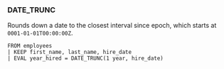 <!--
This is generated by ESQL’s AbstractFunctionTestCase. Do no edit it. See ../README.md for how to regenerate it.
-->

### DATE_TRUNC

Rounds down a date to the closest interval since epoch, which starts
at `0001-01-01T00:00:00Z`.

```esql
FROM employees
| KEEP first_name, last_name, hire_date
| EVAL year_hired = DATE_TRUNC(1 year, hire_date)
```
